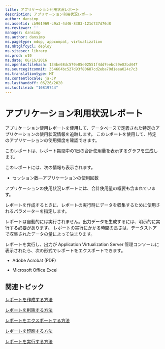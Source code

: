 ```yaml
---
title: アプリケーション利用状況レポート
description: アプリケーション利用状況レポート
author: dansimp
ms.assetid: cb961969-c9a3-4d46-8303-121d737d76d8
ms.reviewer: ''
manager: dansimp
ms.author: dansimp
ms.pagetype: mdop, appcompat, virtualization
ms.mktglfcycl: deploy
ms.sitesec: library
ms.prod: w10
ms.date: 06/16/2016
ms.openlocfilehash: 134be68dc570e05e02551f4dd7eebc59e82bd447
ms.sourcegitcommit: 354664bc527d93f80687cd2eba70d1eea024c7c3
ms.translationtype: MT
ms.contentlocale: ja-JP
ms.lasthandoff: 06/26/2020
ms.locfileid: "10819744"
---
```

# アプリケーション利用状況レポート


アプリケーション使用レポートを使用して、データベースで定義された特定のアプリケーションの使用状況情報を追跡します。 このレポートを使用して、特定のアプリケーションの使用頻度を確認できます。

このレポートは、レポート期間中の1日の合計使用量を表示するグラフを生成します。

このレポートには、次の情報も表示されます。

-   セッション数—アプリケーションの使用回数

アプリケーションの使用状況レポートには、合計使用量の概要も含まれています。

レポートを作成するときに、レポートの実行時にデータを収集するために使用されるパラメーターを指定します。

レポートは自動的には実行されません。出力データを生成するには、明示的に実行する必要があります。 レポートの実行にかかる時間の長さは、データストアで収集されたデータの量によって決まります。

レポートを実行し、出力が Application Virtualization Server 管理コンソールに表示されたら、次の形式でレポートをエクスポートできます。

-   Adobe Acrobat (PDF)

-   Microsoft Office Excel

## 関連トピック


[レポートを作成する方法](how-to-create-a-reportserver.md)

[レポートを削除する方法](how-to-delete-a-reportserver.md)

[レポートをエクスポートする方法](how-to-export-a-reportserver.md)

[レポートを印刷する方法](how-to-print-a-reportserver.md)

[レポートを実行する方法](how-to-run-a-reportserver.md)

 

 





